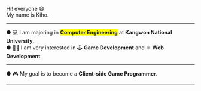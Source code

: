 Hi! everyone 😄<br>
My name is Kiho.
***
● 💻 I am majoring in <span style="background-color: yellow;">**Computer Engineering**</span> at **Kangwon National University**.<br>
● 🧑‍💻 I am very interested in 🕹️ **Game Development** and ⚛️ **Web Development**.<br>
***
● 🎮 My goal is to become a **Client-side Game Programmer**.<br>
***

